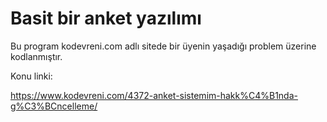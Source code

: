 # Basit bir anket yazılımı

Bu program kodevreni.com adlı sitede bir üyenin yaşadığı problem üzerine kodlanmıştır.

Konu linki:

https://www.kodevreni.com/4372-anket-sistemim-hakk%C4%B1nda-g%C3%BCncelleme/
